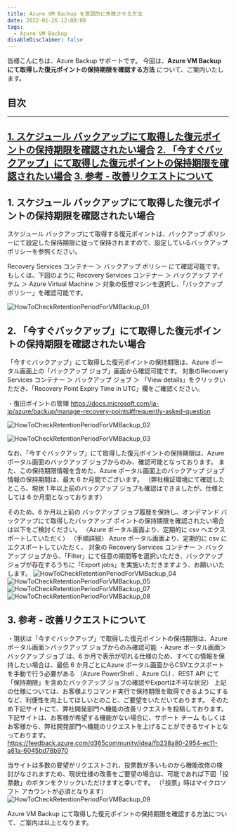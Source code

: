 ```yaml
---
title: Azure VM Backup を意図的に失敗させる方法
date: 2022-01-26 12:00:00
tags:
  - Azure VM Backup
disableDisclaimer: false
---
```


<!-- more -->
皆様こんにちは、Azure Backup サポートです。
今回は、**Azure VM Backup にて取得した復元ポイントの保持期限を確認する方法** について、ご案内いたします。


## 目次
-----------------------------------------------------------
[1. スケジュール バックアップにて取得した復元ポイントの保持期限を確認されたい場合](#1)
[2. 「今すぐバックアップ」にて取得した復元ポイントの保持期限を確認されたい場合](#2)
[3. 参考 - 改善リクエストについて](#3)
-----------------------------------------------------------

## 1. スケジュール バックアップにて取得した復元ポイントの保持期限を確認されたい場合<a id="1"></a>
スケジュール バックアップにて取得する復元ポイントは、バックアップ ポリシーにて設定した保持期限に従って保持されますので、設定しているバックアップ ポリシーを参照ください。

Recovery Services コンテナー ＞ バックアップ ポリシー にて確認可能です。
もしくは、下図のように Recovery Services コンテナー ＞ バックアップ アイテム ＞ Azure Virtual Machine ＞ 対象の仮想マシンを選択し、「バックアップ ポリシー」を確認可能です。

![HowToCheckRetentionPeriodForVMBackup_01](https://user-images.githubusercontent.com/71251920/151015032-1fe8bebd-1246-42f0-9ff0-8a511b7c9ef0.png)


## 2. 「今すぐバックアップ」にて取得した復元ポイントの保持期限を確認されたい場合<a id="2"></a>
「今すぐバックアップ」にて取得した復元ポイントの保持期限は、Azure ポータル画面上の「バックアップ ジョブ」画面から確認可能です。
対象のRecovery Services コンテナー ＞ バックアップ ジョブ ＞ 「View details」をクリックいただき、「Recovery Point Expiry Time in UTC」欄をご確認ください。

・復旧ポイントの管理
https://docs.microsoft.com/ja-jp/azure/backup/manage-recovery-points#frequently-asked-question

![HowToCheckRetentionPeriodForVMBackup_02](https://user-images.githubusercontent.com/71251920/151015030-46e75c4e-f1a8-4109-8bf1-4ae1234f1363.png)

![HowToCheckRetentionPeriodForVMBackup_03](https://user-images.githubusercontent.com/71251920/151015028-5fcc5364-1da2-4ea8-9221-60b40294dd07.png)

なお、「今すぐバックアップ」にて取得した復元ポイントの保持期限は、Azure ポータル画面のバックアップ ジョブからのみ、確認可能となっております。
また、この保持期限情報を含めた、Azure ポータル画面上のバックアップ ジョブ情報の保持期間は、最大 6 か月間でございます。
（弊社検証環境にて確認したところ、現状 1 年以上前のバックアップ ジョブも確認はできましたが、仕様としては 6 か月間となっております）
 
そのため、6 か月以上前の バックアップ ジョブ履歴を保持し、オンデマンド バックアップにて取得したバックアップ ポイントの保持期限を確認されたい場合は以下をご検討ください。
〈Azure ポータル画面より、定期的に csv へエクスポートしていただく〉
〈手順詳細〉
Azure ポータル画面より、定期的に csv にエクスポートしていただく、
対象の Recovery Services コンテナー ＞ バックアップ ジョブから、「Filter」にて任意の期間等を選択いただき、バックアップ ジョブが存在するうちに「Export jobs」を実施いただきますよう、お願いいたします。
 ![HowToCheckRetentionPeriodForVMBackup_04](https://user-images.githubusercontent.com/71251920/151015023-bd46a1cd-a3ec-4d7a-8bd6-942be9442e64.png)
 ![HowToCheckRetentionPeriodForVMBackup_05](https://user-images.githubusercontent.com/71251920/151015021-d768d177-6836-42da-acd7-92b6ff6fa2d9.png)
 ![HowToCheckRetentionPeriodForVMBackup_07](https://user-images.githubusercontent.com/71251920/151015016-3fa5aebe-b792-4c4a-9a06-d316eb9c6262.png)
 ![HowToCheckRetentionPeriodForVMBackup_08](https://user-images.githubusercontent.com/71251920/151015012-5a6e4247-66a7-4c5a-83d8-25d17feb149c.png)

## 3. 参考 - 改善リクエストについて<a id="3"></a>
・現状は「今すぐバックアップ」で取得した復元ポイントの保持期限は、Azure ポータル画面＞バックアップ ジョブからのみ確認可能
・Azure ポータル画面＞バックアップ ジョブ は、6 か月で表示が切れる仕様のため、すべての情報を保持したい場合は、最低 6 か月ごとにAzure ポータル画面からCSVエクスポートを手動で行う必要がある
（Azure PowerShell 、Azure CLI 、REST API にて「保持期限」を含めたバックアップ ジョブの確認やExportは不可な状況）
上記の仕様については、お客様よりコマンド実行で保持期限を取得できるようにするなど、利便性を向上してほしいとのこと、ご要望をいただいております。
そのため下記サイトにて、弊社開発部門へ機能の改善リクエストを投稿しております。
下記サイトは、お客様が希望する機能がない場合に、サポート チーム もしくはお客様から、弊社開発部門へ機能のリクエストを上げることができるサイトとなっております。
https://feedback.azure.com/d365community/idea/fb238a80-2954-ec11-a81a-6045bd78b970
 
当サイトは多数の要望がリクエストされ、投票数が多いものから機能改修の検討がなされますため、現状仕様の改善をご要望の場合は、可能であれば下図「投票数」のボタンをクリックいただけますと幸いです。
（「投票」時はマイクロソフト アカウントが必須となります）
![HowToCheckRetentionPeriodForVMBackup_09](https://user-images.githubusercontent.com/71251920/151015009-70369f7e-c5fb-4ea2-8ff9-5f082f44e64b.png)

Azure VM Backup にて取得した復元ポイントの保持期限を確認する方法について、ご案内は以上となります。
